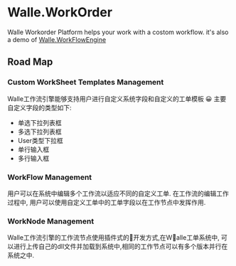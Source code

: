 # Walle.WorkOrder

Walle Workorder Platform helps your work with a costom workflow. it's also a demo of [Walle.WorkFlowEngine](https://github.com/WalleStudio/Walle.WorkFlowEngine)

## Road Map

### Custom WorkSheet Templates Management

Walle工作流引擎能够支持用户进行自定义系统字段和自定义的工单模板 😀
主要自定义字段的类型如下:

- 单选下拉列表框
- 多选下拉列表框
- User类型下拉框
- 单行输入框
- 多行输入框


### WorkFlow Management

用户可以在系统中编辑多个工作流以适应不同的自定义工单. 在工作流的编辑工作过程中, 用户可以使用自定义工单中的工单字段以在工作节点中发挥作用.

### WorkNode Management

Walle工作流引擎的工作流节点使用插件式的开发方式,在Walle工单系统中, 可以进行上传自己的dll文件并加载到系统中,相同的工作节点可以有多个版本并行在系统之中.
